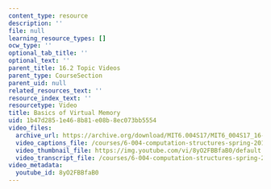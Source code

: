 ```yaml
---
content_type: resource
description: ''
file: null
learning_resource_types: []
ocw_type: ''
optional_tab_title: ''
optional_text: ''
parent_title: 16.2 Topic Videos
parent_type: CourseSection
parent_uid: null
related_resources_text: ''
resource_index_text: ''
resourcetype: Video
title: Basics of Virtual Memory
uid: 1b47d285-1e46-8b81-e08b-8ec073bb5554
video_files:
  archive_url: https://archive.org/download/MIT6.004S17/MIT6_004S17_16-02-02_300k.mp4
  video_captions_file: /courses/6-004-computation-structures-spring-2017/7ee104af342e50e19965609eb8fdc807_8yO2FBBfaB0.vtt
  video_thumbnail_file: https://img.youtube.com/vi/8yO2FBBfaB0/default.jpg
  video_transcript_file: /courses/6-004-computation-structures-spring-2017/940dd9428fdbf7553de63d6e38cd8100_8yO2FBBfaB0.pdf
video_metadata:
  youtube_id: 8yO2FBBfaB0
---
```

